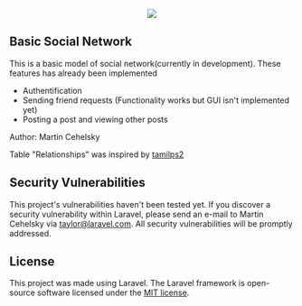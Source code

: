 <p align="center"><img src="https://laravel.com/assets/img/components/logo-laravel.svg"></p>

## Basic Social Network

This is a basic model of social network(currently in development). These features has already been implemented

- Authentification
- Sending friend requests (Functionality works but GUI isn't implemented yet)
- Posting a post and viewing other posts

Author: Martin Cehelsky


Table "Relationships" was inspired by [tamilps2](https://www.codedodle.com/2014/12/social-network-friends-database.html)
## Security Vulnerabilities

This project's vulnerabilities haven't been tested yet.
If you discover a security vulnerability within Laravel, please send an e-mail to Martin Cehelsky via [taylor@laravel.com](mailto:martin.cehelsky.ja@gmail.com). All security vulnerabilities will be promptly addressed.

## License

This project was made using Laravel.
The Laravel framework is open-source software licensed under the [MIT license](https://opensource.org/licenses/MIT).

